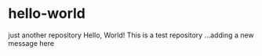 # hello-world
just another repository
Hello, World!
This is a test repository
...adding a new message here
